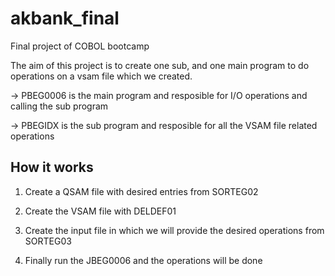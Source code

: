 # akbank_final
Final project of COBOL bootcamp

The aim of this project is to create one sub,
and one main program to do operations on a vsam file
which we created.

-> PBEG0006 is the main program and resposible for I/O operations and calling the sub program

-> PBEGIDX is the sub program and resposible for all the VSAM file related operations

## How it works

1. Create a QSAM file with desired entries from SORTEG02

2. Create the VSAM file with DELDEF01

3. Create the input file in which we will provide the desired operations from SORTEG03

4. Finally run the JBEG0006 and the operations will be done
